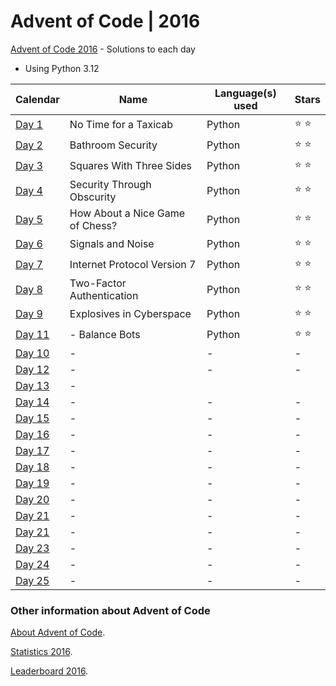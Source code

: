 # Advent of Code | 2016

[Advent of Code 2016](https://adventofcode.com/2016) - Solutions to each day

- Using Python 3.12

| Calendar                                       | Name                            | Language(s) used | Stars         |
|------------------------------------------------|---------------------------------|------------------|---------------|
| [Day 1](https://adventofcode.com/2016/day/1)   | No Time for a Taxicab           | Python           | :star: :star: |
| [Day 2](https://adventofcode.com/2016/day/2)   | Bathroom Security               | Python           | :star: :star: |
| [Day 3](https://adventofcode.com/2016/day/3)   | Squares With Three Sides        | Python           | :star: :star: |
| [Day 4](https://adventofcode.com/2016/day/4)   | Security Through Obscurity      | Python           | :star: :star: |
| [Day 5](https://adventofcode.com/2016/day/5)   | How About a Nice Game of Chess? | Python           | :star: :star: |
| [Day 6](https://adventofcode.com/2016/day/6)   | Signals and Noise               | Python           | :star: :star: |
| [Day 7](https://adventofcode.com/2016/day/7)   | Internet Protocol Version 7     | Python           | :star: :star: |
| [Day 8](https://adventofcode.com/2016/day/8)   | Two-Factor Authentication       | Python           | :star: :star: |
| [Day 9](https://adventofcode.com/2016/day/9)   | Explosives in Cyberspace        | Python           | :star: :star: |
| [Day 11](https://adventofcode.com/2016/day/10) | - Balance Bots                  | Python           | :star: :star: |
| [Day 10](https://adventofcode.com/2016/day/11) | -                               | -                | -             |
| [Day 12](https://adventofcode.com/2016/day/12) | -                               | -                | -             |
| [Day 13](https://adventofcode.com/2016/day/13) | -                               |
| [Day 14](https://adventofcode.com/2016/day/14) | -                               | -                | -             |
| [Day 15](https://adventofcode.com/2016/day/15) | -                               | -                | -             |
| [Day 16](https://adventofcode.com/2016/day/16) | -                               | -                | -             |
| [Day 17](https://adventofcode.com/2016/day/17) | -                               | -                | -             |
| [Day 18](https://adventofcode.com/2016/day/18) | -                               | -                | -             |
| [Day 19](https://adventofcode.com/2016/day/19) | -                               | -                | -             |
| [Day 20](https://adventofcode.com/2016/day/20) | -                               | -                | -             |
| [Day 21](https://adventofcode.com/2016/day/21) | -                               | -                | -             |
| [Day 21](https://adventofcode.com/2016/day/22) | -                               | -                | -             |
| [Day 23](https://adventofcode.com/2016/day/23) | -                               | -                | -             |
| [Day 24](https://adventofcode.com/2016/day/24) | -                               | -                | -             |
| [Day 25](https://adventofcode.com/2016/day/25) | -                               | -                | -             |

### Other information about **Advent of Code**

[About Advent of Code](https://adventofcode.com/2016/about).

[Statistics 2016](https://adventofcode.com/2016/stats).

[Leaderboard 2016](https://adventofcode.com/2016/leaderboard).
